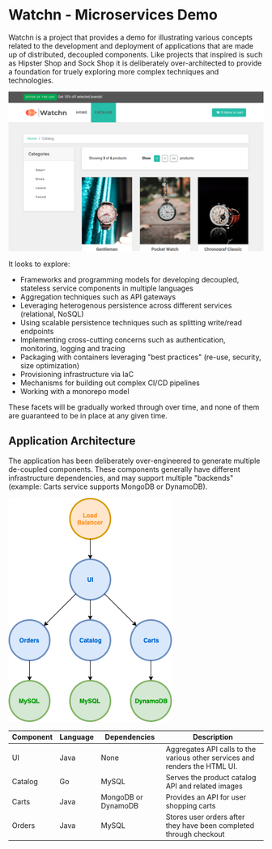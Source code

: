 # Watchn - Microservices Demo

Watchn is a project that provides a demo for illustrating various concepts related to the development and deployment of applications that are made up of distributed, decoupled components. Like projects that inspired is such as Hipster Shop and Sock Shop it is deliberately over-architected to provide a foundation for truely exploring more complex techniques and technologies.

![Screenshot](/docs/images/screenshot.png)

It looks to explore:
- Frameworks and programming models for developing decoupled, stateless service components in multiple languages
- Aggregation techniques such as API gateways
- Leveraging heterogenous persistence across different services (relational, NoSQL)
- Using scalable persistence techniques such as splitting write/read endpoints
- Implementing cross-cutting concerns such as authentication, monitoring, logging and tracing
- Packaging with containers leveraging "best practices" (re-use, security, size optimization)
- Provisioning infrastructure via IaC
- Mechanisms for building out complex CI/CD pipelines
- Working with a monorepo model

These facets will be gradually worked through over time, and none of them are guaranteed to be in place at any given time.

## Application Architecture

The application has been deliberately over-engineered to generate multiple de-coupled components. These components generally have different infrastructure dependencies, and may support multiple "backends" (example: Carts service supports MongoDB or DynamoDB).

![Screenshot](/docs/images/architecture.png)

| Component | Language | Dependencies        | Description                                                                 |
|-----------|----------|---------------------|-----------------------------------------------------------------------------|
| UI        | Java     | None                | Aggregates API calls to the various other services and renders the HTML UI. |
| Catalog   | Go       | MySQL               | Serves the product catalog API and related images                           |
| Carts     | Java     | MongoDB or DynamoDB | Provides an API for user shopping carts                                     |
| Orders    | Java     | MySQL               | Stores user orders after they have been completed through checkout          |